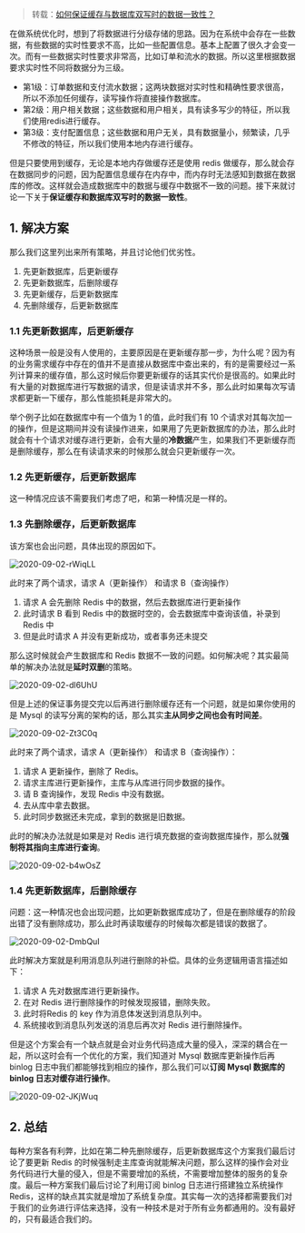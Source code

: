 > 转载：[如何保证缓存与数据库双写时的数据一致性？](https://juejin.im/post/6850418121754050567)

在做系统优化时，想到了将数据进行分级存储的思路。因为在系统中会存在一些数据，有些数据的实时性要求不高，比如一些配置信息。基本上配置了很久才会变一次。而有一些数据实时性要求非常高，比如订单和流水的数据。所以这里根据数据要求实时性不同将数据分为三级。

- 第1级：订单数据和支付流水数据；这两块数据对实时性和精确性要求很高，所以不添加任何缓存，读写操作将直接操作数据库。
- 第2级：用户相关数据；这些数据和用户相关，具有读多写少的特征，所以我们使用redis进行缓存。
- 第3级：支付配置信息；这些数据和用户无关，具有数据量小，频繁读，几乎不修改的特征，所以我们使用本地内存进行缓存。

但是只要使用到缓存，无论是本地内存做缓存还是使用 redis 做缓存，那么就会存在数据同步的问题，因为配置信息缓存在内存中，而内存时无法感知到数据在数据库的修改。这样就会造成数据库中的数据与缓存中数据不一致的问题。接下来就讨论一下关于**保证缓存和数据库双写时的数据一致性**。

## 1. 解决方案

那么我们这里列出来所有策略，并且讨论他们优劣性。

1. 先更新数据库，后更新缓存
2. 先更新数据库，后删除缓存
3. 先更新缓存，后更新数据库
4. 先删除缓存，后更新数据库

### 1.1 先更新数据库，后更新缓存

这种场景一般是没有人使用的，主要原因是在更新缓存那一步，为什么呢？因为有的业务需求缓存中存在的值并不是直接从数据库中查出来的，有的是需要经过一系列计算来的缓存值，那么这时候后你要更新缓存的话其实代价是很高的。如果此时有大量的对数据库进行写数据的请求，但是读请求并不多，那么此时如果每次写请求都更新一下缓存，那么性能损耗是非常大的。

举个例子比如在数据库中有一个值为 1 的值，此时我们有 10 个请求对其每次加一的操作，但是这期间并没有读操作进来，如果用了先更新数据库的办法，那么此时就会有十个请求对缓存进行更新，会有大量的**冷数据**产生，如果我们不更新缓存而是删除缓存，那么在有读请求来的时候那么就会只更新缓存一次。

### 1.2 先更新缓存，后更新数据库

这一种情况应该不需要我们考虑了吧，和第一种情况是一样的。

### 1.3 先删除缓存，后更新数据库

该方案也会出问题，具体出现的原因如下。

![2020-09-02-rWiqLL](https://image.ldbmcs.com/2020-09-02-rWiqLL.jpg)

此时来了两个请求，请求 A（更新操作） 和请求 B（查询操作）

1. 请求 A 会先删除 Redis 中的数据，然后去数据库进行更新操作
2. 此时请求 B 看到 Redis 中的数据时空的，会去数据库中查询该值，补录到 Redis 中
3. 但是此时请求 A 并没有更新成功，或者事务还未提交

那么这时候就会产生数据库和 Redis 数据不一致的问题。如何解决呢？其实最简单的解决办法就是**延时双删**的策略。

![2020-09-02-dl6UhU](https://image.ldbmcs.com/2020-09-02-dl6UhU.jpg)

但是上述的保证事务提交完以后再进行删除缓存还有一个问题，就是如果你使用的是 Mysql 的读写分离的架构的话，那么其实**主从同步之间也会有时间差**。

![2020-09-02-Zt3C0q](https://image.ldbmcs.com/2020-09-02-Zt3C0q.jpg)

此时来了两个请求，请求 A（更新操作） 和请求 B（查询操作）：

1. 请求 A 更新操作，删除了 Redis。
2. 请求主库进行更新操作，主库与从库进行同步数据的操作。
3. 请 B 查询操作，发现 Redis 中没有数据。
4. 去从库中拿去数据。
5. 此时同步数据还未完成，拿到的数据是旧数据。

此时的解决办法就是如果是对 Redis 进行填充数据的查询数据库操作，那么就**强制将其指向主库进行查询**。

![2020-09-02-b4wOsZ](https://image.ldbmcs.com/2020-09-02-b4wOsZ.jpg)

### 1.4 先更新数据库，后删除缓存

问题：这一种情况也会出现问题，比如更新数据库成功了，但是在删除缓存的阶段出错了没有删除成功，那么此时再读取缓存的时候每次都是错误的数据了。

![2020-09-02-DmbQuI](https://image.ldbmcs.com/2020-09-02-DmbQuI.jpg)

此时解决方案就是利用消息队列进行删除的补偿。具体的业务逻辑用语言描述如下：

1. 请求 A 先对数据库进行更新操作。
2. 在对 Redis 进行删除操作的时候发现报错，删除失败。
3. 此时将Redis 的 key 作为消息体发送到消息队列中。
4. 系统接收到消息队列发送的消息后再次对 Redis 进行删除操作。

但是这个方案会有一个缺点就是会对业务代码造成大量的侵入，深深的耦合在一起，所以这时会有一个优化的方案，我们知道对 Mysql 数据库更新操作后再 binlog 日志中我们都能够找到相应的操作，那么我们可以**订阅 Mysql 数据库的 binlog 日志对缓存进行操作**。

![2020-09-02-JKjWuq](https://image.ldbmcs.com/2020-09-02-JKjWuq.jpg)

## 2. 总结

每种方案各有利弊，比如在第二种先删除缓存，后更新数据库这个方案我们最后讨论了要更新 Redis 的时候强制走主库查询就能解决问题，那么这样的操作会对业务代码进行大量的侵入，但是不需要增加的系统，不需要增加整体的服务的复杂度。最后一种方案我们最后讨论了利用订阅 binlog 日志进行搭建独立系统操作 Redis，这样的缺点其实就是增加了系统复杂度。其实每一次的选择都需要我们对于我们的业务进行评估来选择，没有一种技术是对于所有业务都通用的。没有最好的，只有最适合我们的。

